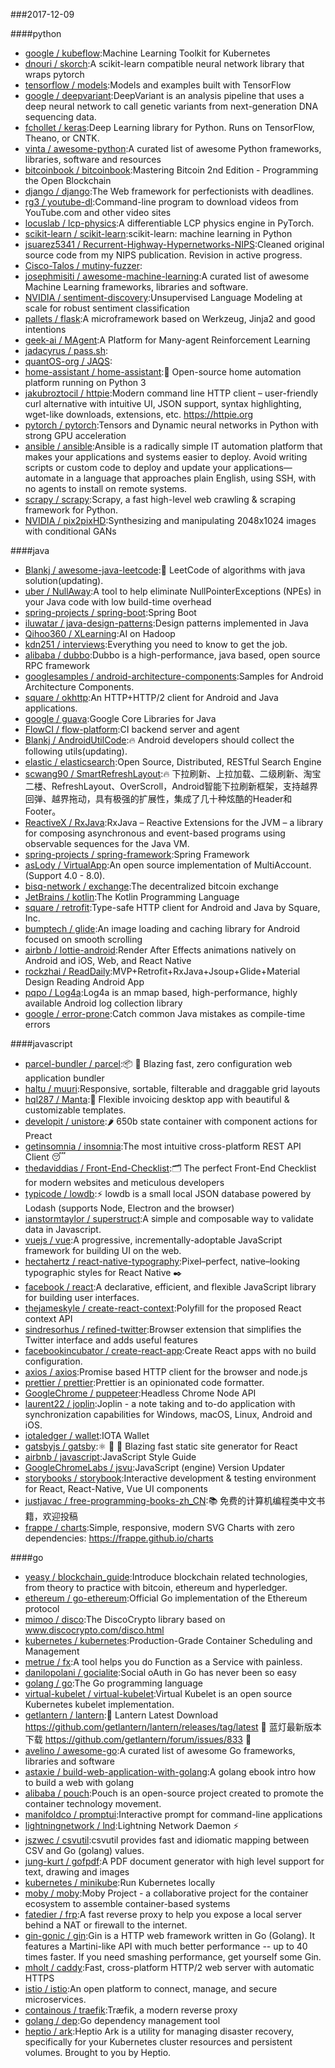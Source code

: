 ###2017-12-09

####python
* [google / kubeflow](https://github.com/google/kubeflow):Machine Learning Toolkit for Kubernetes
* [dnouri / skorch](https://github.com/dnouri/skorch):A scikit-learn compatible neural network library that wraps pytorch
* [tensorflow / models](https://github.com/tensorflow/models):Models and examples built with TensorFlow
* [google / deepvariant](https://github.com/google/deepvariant):DeepVariant is an analysis pipeline that uses a deep neural network to call genetic variants from next-generation DNA sequencing data.
* [fchollet / keras](https://github.com/fchollet/keras):Deep Learning library for Python. Runs on TensorFlow, Theano, or CNTK.
* [vinta / awesome-python](https://github.com/vinta/awesome-python):A curated list of awesome Python frameworks, libraries, software and resources
* [bitcoinbook / bitcoinbook](https://github.com/bitcoinbook/bitcoinbook):Mastering Bitcoin 2nd Edition - Programming the Open Blockchain
* [django / django](https://github.com/django/django):The Web framework for perfectionists with deadlines.
* [rg3 / youtube-dl](https://github.com/rg3/youtube-dl):Command-line program to download videos from YouTube.com and other video sites
* [locuslab / lcp-physics](https://github.com/locuslab/lcp-physics):A differentiable LCP physics engine in PyTorch.
* [scikit-learn / scikit-learn](https://github.com/scikit-learn/scikit-learn):scikit-learn: machine learning in Python
* [jsuarez5341 / Recurrent-Highway-Hypernetworks-NIPS](https://github.com/jsuarez5341/Recurrent-Highway-Hypernetworks-NIPS):Cleaned original source code from my NIPS publication. Revision in active progress.
* [Cisco-Talos / mutiny-fuzzer](https://github.com/Cisco-Talos/mutiny-fuzzer):
* [josephmisiti / awesome-machine-learning](https://github.com/josephmisiti/awesome-machine-learning):A curated list of awesome Machine Learning frameworks, libraries and software.
* [NVIDIA / sentiment-discovery](https://github.com/NVIDIA/sentiment-discovery):Unsupervised Language Modeling at scale for robust sentiment classification
* [pallets / flask](https://github.com/pallets/flask):A microframework based on Werkzeug, Jinja2 and good intentions
* [geek-ai / MAgent](https://github.com/geek-ai/MAgent):A Platform for Many-agent Reinforcement Learning
* [jadacyrus / pass.sh](https://github.com/jadacyrus/pass.sh):
* [quantOS-org / JAQS](https://github.com/quantOS-org/JAQS):
* [home-assistant / home-assistant](https://github.com/home-assistant/home-assistant):🏡 Open-source home automation platform running on Python 3
* [jakubroztocil / httpie](https://github.com/jakubroztocil/httpie):Modern command line HTTP client – user-friendly curl alternative with intuitive UI, JSON support, syntax highlighting, wget-like downloads, extensions, etc. https://httpie.org
* [pytorch / pytorch](https://github.com/pytorch/pytorch):Tensors and Dynamic neural networks in Python with strong GPU acceleration
* [ansible / ansible](https://github.com/ansible/ansible):Ansible is a radically simple IT automation platform that makes your applications and systems easier to deploy. Avoid writing scripts or custom code to deploy and update your applications— automate in a language that approaches plain English, using SSH, with no agents to install on remote systems.
* [scrapy / scrapy](https://github.com/scrapy/scrapy):Scrapy, a fast high-level web crawling & scraping framework for Python.
* [NVIDIA / pix2pixHD](https://github.com/NVIDIA/pix2pixHD):Synthesizing and manipulating 2048x1024 images with conditional GANs

####java
* [Blankj / awesome-java-leetcode](https://github.com/Blankj/awesome-java-leetcode):👑 LeetCode of algorithms with java solution(updating).
* [uber / NullAway](https://github.com/uber/NullAway):A tool to help eliminate NullPointerExceptions (NPEs) in your Java code with low build-time overhead
* [spring-projects / spring-boot](https://github.com/spring-projects/spring-boot):Spring Boot
* [iluwatar / java-design-patterns](https://github.com/iluwatar/java-design-patterns):Design patterns implemented in Java
* [Qihoo360 / XLearning](https://github.com/Qihoo360/XLearning):AI on Hadoop
* [kdn251 / interviews](https://github.com/kdn251/interviews):Everything you need to know to get the job.
* [alibaba / dubbo](https://github.com/alibaba/dubbo):Dubbo is a high-performance, java based, open source RPC framework
* [googlesamples / android-architecture-components](https://github.com/googlesamples/android-architecture-components):Samples for Android Architecture Components.
* [square / okhttp](https://github.com/square/okhttp):An HTTP+HTTP/2 client for Android and Java applications.
* [google / guava](https://github.com/google/guava):Google Core Libraries for Java
* [FlowCI / flow-platform](https://github.com/FlowCI/flow-platform):CI backend server and agent
* [Blankj / AndroidUtilCode](https://github.com/Blankj/AndroidUtilCode):🔥 Android developers should collect the following utils(updating).
* [elastic / elasticsearch](https://github.com/elastic/elasticsearch):Open Source, Distributed, RESTful Search Engine
* [scwang90 / SmartRefreshLayout](https://github.com/scwang90/SmartRefreshLayout):🔥 下拉刷新、上拉加载、二级刷新、淘宝二楼、RefreshLayout、OverScroll，Android智能下拉刷新框架，支持越界回弹、越界拖动，具有极强的扩展性，集成了几十种炫酷的Header和 Footer。
* [ReactiveX / RxJava](https://github.com/ReactiveX/RxJava):RxJava – Reactive Extensions for the JVM – a library for composing asynchronous and event-based programs using observable sequences for the Java VM.
* [spring-projects / spring-framework](https://github.com/spring-projects/spring-framework):Spring Framework
* [asLody / VirtualApp](https://github.com/asLody/VirtualApp):An open source implementation of MultiAccount.(Support 4.0 - 8.0).
* [bisq-network / exchange](https://github.com/bisq-network/exchange):The decentralized bitcoin exchange
* [JetBrains / kotlin](https://github.com/JetBrains/kotlin):The Kotlin Programming Language
* [square / retrofit](https://github.com/square/retrofit):Type-safe HTTP client for Android and Java by Square, Inc.
* [bumptech / glide](https://github.com/bumptech/glide):An image loading and caching library for Android focused on smooth scrolling
* [airbnb / lottie-android](https://github.com/airbnb/lottie-android):Render After Effects animations natively on Android and iOS, Web, and React Native
* [rockzhai / ReadDaily](https://github.com/rockzhai/ReadDaily):MVP+Retrofit+RxJava+Jsoup+Glide+Material Design Reading Android App
* [pqpo / Log4a](https://github.com/pqpo/Log4a):Log4a is an mmap based, high-performance, highly available Android log collection library
* [google / error-prone](https://github.com/google/error-prone):Catch common Java mistakes as compile-time errors

####javascript
* [parcel-bundler / parcel](https://github.com/parcel-bundler/parcel):📦 🚀 Blazing fast, zero configuration web application bundler
* [haltu / muuri](https://github.com/haltu/muuri):Responsive, sortable, filterable and draggable grid layouts
* [hql287 / Manta](https://github.com/hql287/Manta):🎉 Flexible invoicing desktop app with beautiful & customizable templates.
* [developit / unistore](https://github.com/developit/unistore):🌶 650b state container with component actions for Preact
* [getinsomnia / insomnia](https://github.com/getinsomnia/insomnia):The most intuitive cross-platform REST API Client 😴
* [thedaviddias / Front-End-Checklist](https://github.com/thedaviddias/Front-End-Checklist):🗂 The perfect Front-End Checklist for modern websites and meticulous developers
* [typicode / lowdb](https://github.com/typicode/lowdb):⚡️ lowdb is a small local JSON database powered by Lodash (supports Node, Electron and the browser)
* [ianstormtaylor / superstruct](https://github.com/ianstormtaylor/superstruct):A simple and composable way to validate data in Javascript.
* [vuejs / vue](https://github.com/vuejs/vue):A progressive, incrementally-adoptable JavaScript framework for building UI on the web.
* [hectahertz / react-native-typography](https://github.com/hectahertz/react-native-typography):Pixel–perfect, native–looking typographic styles for React Native ✒️
* [facebook / react](https://github.com/facebook/react):A declarative, efficient, and flexible JavaScript library for building user interfaces.
* [thejameskyle / create-react-context](https://github.com/thejameskyle/create-react-context):Polyfill for the proposed React context API
* [sindresorhus / refined-twitter](https://github.com/sindresorhus/refined-twitter):Browser extension that simplifies the Twitter interface and adds useful features
* [facebookincubator / create-react-app](https://github.com/facebookincubator/create-react-app):Create React apps with no build configuration.
* [axios / axios](https://github.com/axios/axios):Promise based HTTP client for the browser and node.js
* [prettier / prettier](https://github.com/prettier/prettier):Prettier is an opinionated code formatter.
* [GoogleChrome / puppeteer](https://github.com/GoogleChrome/puppeteer):Headless Chrome Node API
* [laurent22 / joplin](https://github.com/laurent22/joplin):Joplin - a note taking and to-do application with synchronization capabilities for Windows, macOS, Linux, Android and iOS.
* [iotaledger / wallet](https://github.com/iotaledger/wallet):IOTA Wallet
* [gatsbyjs / gatsby](https://github.com/gatsbyjs/gatsby):⚛️ 📄 🚀 Blazing fast static site generator for React
* [airbnb / javascript](https://github.com/airbnb/javascript):JavaScript Style Guide
* [GoogleChromeLabs / jsvu](https://github.com/GoogleChromeLabs/jsvu):JavaScript (engine) Version Updater
* [storybooks / storybook](https://github.com/storybooks/storybook):Interactive development & testing environment for React, React-Native, Vue UI components
* [justjavac / free-programming-books-zh_CN](https://github.com/justjavac/free-programming-books-zh_CN):📚 免费的计算机编程类中文书籍，欢迎投稿
* [frappe / charts](https://github.com/frappe/charts):Simple, responsive, modern SVG Charts with zero dependencies: https://frappe.github.io/charts

####go
* [yeasy / blockchain_guide](https://github.com/yeasy/blockchain_guide):Introduce blockchain related technologies, from theory to practice with bitcoin, ethereum and hyperledger.
* [ethereum / go-ethereum](https://github.com/ethereum/go-ethereum):Official Go implementation of the Ethereum protocol
* [mimoo / disco](https://github.com/mimoo/disco):The DiscoCrypto library based on www.discocrypto.com/disco.html
* [kubernetes / kubernetes](https://github.com/kubernetes/kubernetes):Production-Grade Container Scheduling and Management
* [metrue / fx](https://github.com/metrue/fx):A tool helps you do Function as a Service with painless.
* [danilopolani / gocialite](https://github.com/danilopolani/gocialite):Social oAuth in Go has never been so easy
* [golang / go](https://github.com/golang/go):The Go programming language
* [virtual-kubelet / virtual-kubelet](https://github.com/virtual-kubelet/virtual-kubelet):Virtual Kubelet is an open source Kubernetes kubelet implementation.
* [getlantern / lantern](https://github.com/getlantern/lantern):🔴 Lantern Latest Download https://github.com/getlantern/lantern/releases/tag/latest 🔴 蓝灯最新版本下载 https://github.com/getlantern/forum/issues/833 🔴
* [avelino / awesome-go](https://github.com/avelino/awesome-go):A curated list of awesome Go frameworks, libraries and software
* [astaxie / build-web-application-with-golang](https://github.com/astaxie/build-web-application-with-golang):A golang ebook intro how to build a web with golang
* [alibaba / pouch](https://github.com/alibaba/pouch):Pouch is an open-source project created to promote the container technology movement.
* [manifoldco / promptui](https://github.com/manifoldco/promptui):Interactive prompt for command-line applications
* [lightningnetwork / lnd](https://github.com/lightningnetwork/lnd):Lightning Network Daemon ⚡️
* [jszwec / csvutil](https://github.com/jszwec/csvutil):csvutil provides fast and idiomatic mapping between CSV and Go (golang) values.
* [jung-kurt / gofpdf](https://github.com/jung-kurt/gofpdf):A PDF document generator with high level support for text, drawing and images
* [kubernetes / minikube](https://github.com/kubernetes/minikube):Run Kubernetes locally
* [moby / moby](https://github.com/moby/moby):Moby Project - a collaborative project for the container ecosystem to assemble container-based systems
* [fatedier / frp](https://github.com/fatedier/frp):A fast reverse proxy to help you expose a local server behind a NAT or firewall to the internet.
* [gin-gonic / gin](https://github.com/gin-gonic/gin):Gin is a HTTP web framework written in Go (Golang). It features a Martini-like API with much better performance -- up to 40 times faster. If you need smashing performance, get yourself some Gin.
* [mholt / caddy](https://github.com/mholt/caddy):Fast, cross-platform HTTP/2 web server with automatic HTTPS
* [istio / istio](https://github.com/istio/istio):An open platform to connect, manage, and secure microservices.
* [containous / traefik](https://github.com/containous/traefik):Træfik, a modern reverse proxy
* [golang / dep](https://github.com/golang/dep):Go dependency management tool
* [heptio / ark](https://github.com/heptio/ark):Heptio Ark is a utility for managing disaster recovery, specifically for your Kubernetes cluster resources and persistent volumes. Brought to you by Heptio.
